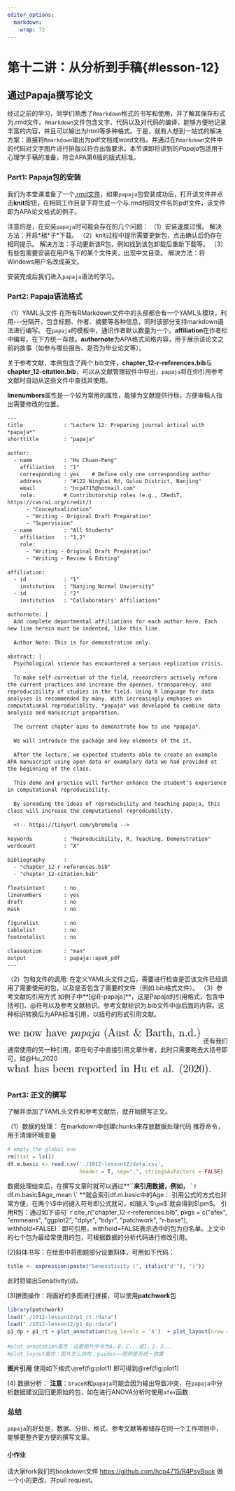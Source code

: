 ```yaml
---
editor_options: 
  markdown: 
    wrap: 72 
---
```


# 第十二讲：从分析到手稿{#lesson-12}



## **通过Papaja撰写论文**

经过之前的学习，同学们熟悉了`Rmarkdown`格式的书写和使用，并了解其保存形式为.rmd文件。`Rmarkdown`文件包含文字、代码以及对代码的编译，能够方便地记录丰富的内容，并且可以输出为html等多种格式。于是，就有人想到一站式的解决方案：直接将`Rmarkdown`输出为pdf文档或word文档，并通过在`Rmarkdown`文件中的代码对文字图片进行排版以符合出版要求。本节课即将讲到的*Papaja*包适用于心理学手稿的准备，符合APA第6版的版式标准。

### **Part1: Papaja包的安装**



我们为本堂课准备了一个[.rmd文件](https://github.com/hcp4715/R4Psy/blob/main/chapter_12.Rmd)，如果`papaja`包安装成功后，打开该文件并点击**knit**按钮，在相同工作目录下将生成一个与.rmd相同文件名的pdf文件，该文件即为APA论文格式的例子。

注意的是，在安装`papaja`时可能会存在的几个问题：
（1）安装速度过慢。
解决方法：开启\*梯\*子\*下载。
（2）knit过程中提示需要更新包，点击确认后仍存在相同提示。
解决方法：手动更新该R包，例如找到该包卸载后重新下载等。
（3）有些包需要安装在用户名下的某个文件夹，出现中文目录。
解决方法：将Windows用户名改成英文。

安装完成后我们进入`papaja`语法的学习。

### **Part2: Papaja语法格式**
（1）YAML头文件
在所有RMarkdown文件中的头部都会有一个YAML头模块，利用---分隔开，包含标题、作者、摘要等各种信息，同时该部分支持markdown语法进行编写。
在`papaja`的模板中，通讯作者默认数量为一个。**affiliation**在作者栏中编号，在下方统一存放。**authornote**为APA格式风格内容，用于展示该论文之前的故事（如参与哪些报告、是否为毕业论文等）。

关于参考文献，本例包含了两个.bib文件，**chapter_12-r-references.bib**与**chapter_12-citation.bib**，可以从文献管理软件中导出，`papaja`将在你引用参考文献时自动从这些文件中查找并使用。

**linenumbers**属性是一个较为常用的属性，能够为文献提供行标，方便审稿人指出需要修改的位置。

```
---
title             : "Lecture 12: Preparing journal artical with *papaja*"
shorttitle        : "papaja"

author: 
  - name          : "Hu Chuan-Peng"
    affiliation   : "1"
    corresponding : yes    # Define only one corresponding author
    address       : "#122 Ninghai Rd, Gulou District, Nanjing"
    email         : "hcp4715@hotmail.com"
    role:         # Contributorship roles (e.g., CRediT, https://casrai.org/credit/)
      - "Conceptualization"
      - "Writing - Original Draft Preparation"
      - "Supervision"
  - name          : "All Students"
    affiliation   : "1,2"
    role:
      - "Writing - Original Draft Preparation"
      - "Writing - Review & Editing"

affiliation:
  - id            : "1"
    institution   : "Nanjing Normal Unviersity"
  - id            : "2"
    institution   : "Collaborators' Affiliations"

authornote: |
  Add complete departmental affiliations for each author here. Each new line herein must be indented, like this line.

  Author Note: This is for demonstration only.

abstract: |
  Psychological science has encountered a serious replication crisis. 
  
  To make self-correction of the field, researchers actively reform the current practices and increase the opennes, transparency, and reproducibility of studies in the field. Using R language for data analyses is recommended by many. With increasingly emphases on computational reproduciblity, *papaja* was developed to combine data analysis and manuscript preparation.
  
  The current chapter aims to demonstrate how to use *papaja*. 
  
  We will introduce the package and key elements of the it.
  
  After the lecture, we expected students able to create an example APA manuscript using open data or examplary data we had provided at the beginning of the class.
  
  This demo and practice will further enhance the student's experience in computational reproducibility.
  
  By spreading the ideas of reproducbility and teaching papaja, this class will increase the computational reprodcubility.
  
  <!-- https://tinyurl.com/ybremelq -->
  
keywords          : "Reproducibility, R, Teaching, Demonstration"
wordcount         : "X"

bibliography      : 
  - "chapter_12-r-references.bib"
  - "chapter_12-citation.bib"

floatsintext      : no
linenumbers       : yes
draft             : no
mask              : no

figurelist        : no
tablelist         : no
footnotelist      : no

classoption       : "man"
output            : papaja::apa6_pdf
---

```

（2）包和文件的调用:
在定义YAML头文件之后，需要进行检查是否该文件已经调用了需要使用的包，以及是否包含了需要的文件（例如.bib格式文件）。
（3）参考文献的引用方式
如例子中**[@R-papaja]**，这是Papaja的引用格式，包含中括号[]、@符号以及参考文献标识。参考文献标识为.bib文件中@后面的内容。这种标识转换后为APA标准引用，以括号的形式引用文献。

![](./1012-lesson12/bib1.png)
还有我们通常使用的另一种引用，即在句子中直接引用文章作者，此时只需要略去大括号即可，如@Hu_2020
![](./1012-lesson12/bib2.png)

### **Part3: 正文的撰写**
了解并添加了YAML头文件和参考文献后，就开始撰写正文。

（1）数据的处理：
在markdown中创建chunks来存放数据处理代码
推荐命令，用于清理环境变量

```r
# empty the global env
rm(list = ls())
df.m.basic <- read.csv('./1012-lesson12/data.csv',
                       header = T, sep=",", stringsAsFactors = FALSE)
```
数据处理结束后，在撰写文章时就可以通过**``**来引用数据，例如，** \` r df.m.basic$Age_mean \` **就会索引df.m.basic中的Age：
引用公式的方式也非常方便，在两个\$中间键入符号即公式就可，如输入`$`\pm`$`就会得到$\pm$。
引用R包：通过如下语句\` r cite_r("chapter_12-r-references.bib", pkgs = c("afex", "emmeans", "ggplot2", "dplyr", "tidyr", "patchwork", "r-base"), withhold=FALSE) \`  即可引用，withhold=FALSE表示选中的包为白名单。上文中的七个包为最经常使用的包，可根据数据的分析代码进行修改引用。

(2)斜体书写：在绘图中将图题部分设置斜体，可用如下代码：

```r
title <- expression(paste("Senesitivity (", italic("d'"), ")"))
```
此时将输出Sensitivity(*d*)。

(3)拼图操作：将画好的多图进行拼接，可以使用**patchwork**包


```r
library(patchwork)
load("./1012-lesson12/p1_rt.rdata")
load("./1012-lesson12/p1_dp.rdata")
p1_dp + p1_rt + plot_annotation(tag_levels = 'A')  + plot_layout(nrow = 1, byrow = TRUE, guides = 'collect')

#plot_annotation属性：设置图片序号为A，B，C...或1，2，3...
#plot_layout属性：图片怎么排布；guides——图例是否统一放置
```
**图片引用** 使用如下格式`\@`ref(fig:plot1) 即可得到\@ref(fig:plot1) 

(4) 数据分析：
**注意**：`bruceR`和`papaja`可能会因为输出导致冲突，在`papaja`中分析数据建议回归更原始的包，如在进行ANOVA分析时使用`afex`函数

### 总结
`papaja`的好处是，数据、分析、格式、参考文献等都储存在同一个工作项目中，能够更整齐更方便的撰写文章。

#### 小作业
请大家fork我们的bookdown文件 https://github.com/hcp4715/R4PsyBook 做一个小的更改，并pull request。





